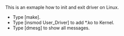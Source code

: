 This is an exmaple how to init and exit driver on Linux.
+ Type [make].
+ Type [insmod User_Driver] to add *.ko to Kernel.
+ Type [dmesg] to show all messages.
